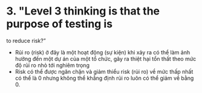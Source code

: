 # 3. "Level 3 thinking is that the purpose of testing is
to reduce risk?” 
- Rủi ro (risk) ở đây là một hoạt động (sự kiện) khi xảy ra có thể làm ảnh hưởng đến một dự án của một tổ chức, gây ra thiệt hại tổn thất theo mức độ rủi ro nhỏ tới nghiêm trọng         
- Risk có thể được ngăn chặn và giảm thiểu risk (rủi ro) về mức thấp nhất có thể là 0 nhưng không thể khẳng định rủi ro luôn có thể giảm về bằng 0.
